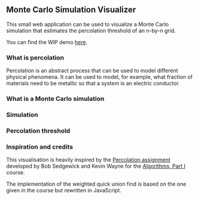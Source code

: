 ## Monte Carlo Simulation Visualizer
This small web application can be used to visualize a Monte Carlo simulation that estimates
the percolation threshold of an n-by-n grid.

You can find the WIP demo [here](https://tomff.com/montecarlo-perc-viz/).

### What is percolation
Percolation is an abstract process that can be used to model different physical phenomena.
It can be used to model, for example, what fraction of materials need to be metallic so that a system is an electric conductor.

### What is a Monte Carlo simulation

### Simulation

### Percolation threshold

### Inspiration and credits
This visualisation is heavily inspired by the [Percolation assignment](https://coursera.cs.princeton.edu/algs4/assignments/percolation/specification.php) developed by
Bob Sedgewick and Kevin Wayne for the [Algorithms, Part I](https://www.coursera.org/learn/algorithms-part1/) course.

The implementation of the weighted quick union find is based on the one given in the course
but rewritten in JavaScript.